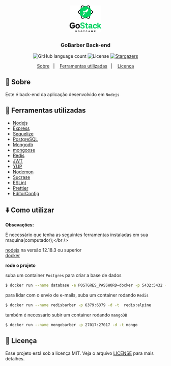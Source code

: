 <h1 align="center">
  <img alt="gobarber" title="GoBarber" src=".github/logo.png" width="100px" />
</h1>

<h3 align="center">
  GoBarber Back-end
</h3>

<p align="center">
  <img alt="GitHub language count" src="https://img.shields.io/github/languages/count/heliton1988/gobarber?color=%2304D361">

  <img alt="License" src="https://img.shields.io/badge/license-MIT-%2304D361">

  <a href="https://github.com/heliton1988/gobarber/stargazers">
    <img alt="Stargazers" src="https://img.shields.io/github/stars/heliton1988/gostack-gobarber-node?style=social">
  </a>
</p>

<p align="center">
  <a href="#rocket-sobre">Sobre</a>&nbsp;&nbsp;&nbsp;|&nbsp;&nbsp;&nbsp;
  <a href="#wrench-ferramentas-utilizadas">Ferramentas utilizadas</a>&nbsp;&nbsp;&nbsp;|&nbsp;&nbsp;&nbsp;
  <a href="#memo-licença">Licença</a>
</p>

## :rocket: Sobre

Este é back-end da aplicação desenvolvido em `Nodejs`

## :wrench: Ferramentas utilizadas

- [Nodejs](https://nodejs.org/en/)
- [Express](https://expressjs.com/pt-br/)
- [Sequelize](https://sequelize.org/)
- [PostgreSQL](https://www.postgresql.org/)
- [Mongodb](https://www.mongodb.com/)
- [mongoose](https://mongoosejs.com/)
- [Redis](https://redis.io/)
- [JWT](https://jwt.io/)
- [YUP](https://www.npmjs.com/package/yup)
- [Nodemon](https://nodemon.io/)
- [Sucrase](https://www.npmjs.com/package/sucrase)
- [ESLint](https://eslint.org/)
- [Prettier](https://prettier.io/)
- [EditorConfig](https://editorconfig.org/)

## :arrow_down: Como utilizar

**Obsevações:**<br />

É necessário que tenha as seguintes ferramentas instaladas em sua maquina(computador);</br />

[nodejs](https://nodejs.org/en/) na versão 12.18.3 ou superior<br />
[docker](https://www.docker.com/get-started)


**rode o projeto**

suba um container `Postgres` para criar a base de dados
```bash
$ docker run --name database -e POSTGRES_PASSWORD=docker -p 5432:5432 -d postgres
```

para lidar com o envio de e-mails, suba um container rodando `Redis`
```bash
$ docker run --name redisbarber -p 6379:6379 -d -t  redis:alpine
```

também é necessário subir um container rodando `mangoDB`
```bash
$ docker run --name mongobarber -p 27017:27017 -d -t mongo
```


## :memo: Licença

Esse projeto está sob a licença MIT. Veja o arquivo [LICENSE](LICENSE.md) para mais detalhes.


